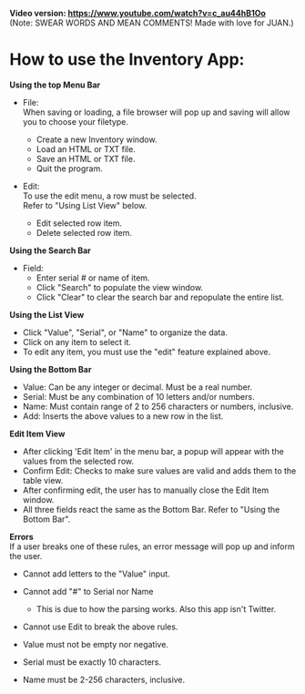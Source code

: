 
**Video version: https://www.youtube.com/watch?v=c_au44hB1Oo** \
(Note: SWEAR WORDS AND MEAN COMMENTS! Made with love for JUAN.)

# How to use the Inventory App:


**Using the top Menu Bar**

* File:\
  When saving or loading, a file browser will pop up and saving will allow you to choose your filetype.
    * Create a new Inventory window.
    * Load an HTML or TXT file.
    * Save an HTML or TXT file.
    * Quit the program.
    
* Edit:\
    To use the edit menu, a row must be selected.\
    Refer to "Using List View" below.
    * Edit selected row item.
    * Delete selected row item.
    
**Using the Search Bar**

* Field:
    * Enter serial # or name of item.
    * Click "Search" to populate the view window.
    * Click "Clear" to clear the search bar and repopulate the entire list.
    
**Using the List View**

* Click "Value", "Serial", or "Name" to organize the data.
* Click on any item to select it.
* To edit any item, you must use the "edit" feature explained above.

**Using the Bottom Bar**

* Value: Can be any integer or decimal. Must be a real number.
* Serial: Must be any combination of 10 letters and/or numbers.
* Name: Must contain range of 2 to 256 characters or numbers, inclusive.
* Add: Inserts the above values to a new row in the list.

**Edit Item View**

* After clicking 'Edit Item' in the menu bar, a popup will appear with the values from the selected row.
* Confirm Edit: Checks to make sure values are valid and adds them to the table view.
* After confirming edit, the user has to manually close the Edit Item window.
* All three fields react the same as the Bottom Bar. Refer to "Using the Bottom Bar".

**Errors**\
If a user breaks one of these rules, an error message will pop up and inform the user.

* Cannot add letters to the "Value" input. 
* Cannot add "#" to Serial nor Name
    * This is due to how the parsing works. Also this app isn't Twitter.
    
* Cannot use Edit to break the above rules. 

* Value must not be empty nor negative.
* Serial must be exactly 10 characters.
* Name must be 2-256 characters, inclusive.



